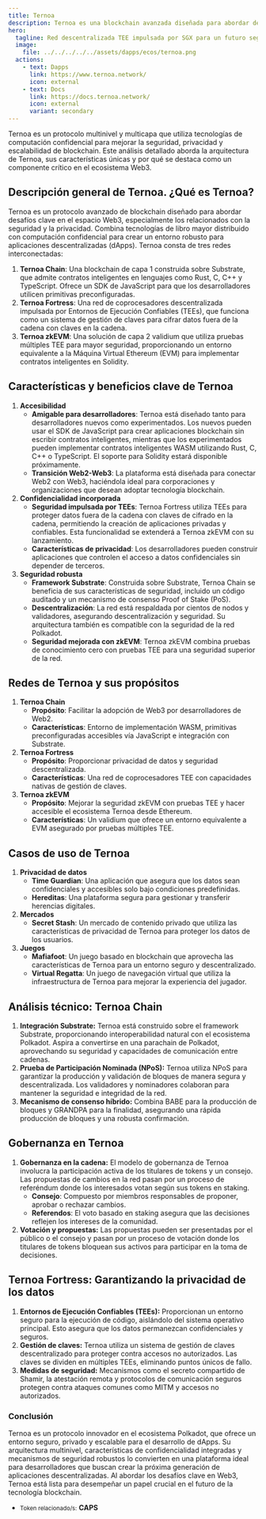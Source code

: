 ```yaml
---
title: Ternoa
description: Ternoa es una blockchain avanzada diseñada para abordar desafíos clave en el espacio Web3 relacionados con la seguridad y la privacidad.
hero:
  tagline: Red descentralizada TEE impulsada por SGX para un futuro seguro y sin confianza.
  image: 
    file: ../../../../../assets/dapps/ecos/ternoa.png
  actions:
    - text: Dapps
      link: https://www.ternoa.network/
      icon: external
    - text: Docs
      link: https://docs.ternoa.network/
      icon: external
      variant: secondary
---
```


Ternoa es un protocolo multinivel y multicapa que utiliza tecnologías de computación confidencial para mejorar la seguridad, privacidad y escalabilidad de blockchain. Este análisis detallado aborda la arquitectura de Ternoa, sus características únicas y por qué se destaca como un componente crítico en el ecosistema Web3.

## Descripción general de Ternoa. **¿Qué es Ternoa?**
Ternoa es un protocolo avanzado de blockchain diseñado para abordar desafíos clave en el espacio Web3, especialmente los relacionados con la seguridad y la privacidad. Combina tecnologías de libro mayor distribuido con computación confidencial para crear un entorno robusto para aplicaciones descentralizadas (dApps). Ternoa consta de tres redes interconectadas:
1. **Ternoa Chain**: Una blockchain de capa 1 construida sobre Substrate, que admite contratos inteligentes en lenguajes como Rust, C, C++ y TypeScript. Ofrece un SDK de JavaScript para que los desarrolladores utilicen primitivas preconfiguradas.
2. **Ternoa Fortress**: Una red de coprocesadores descentralizada impulsada por Entornos de Ejecución Confiables (TEEs), que funciona como un sistema de gestión de claves para cifrar datos fuera de la cadena con claves en la cadena.
3. **Ternoa zkEVM**: Una solución de capa 2 validium que utiliza pruebas múltiples TEE para mayor seguridad, proporcionando un entorno equivalente a la Máquina Virtual Ethereum (EVM) para implementar contratos inteligentes en Solidity.

## Características y beneficios clave de Ternoa
1. **Accesibilidad**
    - **Amigable para desarrolladores**: Ternoa está diseñado tanto para desarrolladores nuevos como experimentados. Los nuevos pueden usar el SDK de JavaScript para crear aplicaciones blockchain sin escribir contratos inteligentes, mientras que los experimentados pueden implementar contratos inteligentes WASM utilizando Rust, C, C++ o TypeScript. El soporte para Solidity estará disponible próximamente.
    - **Transición Web2-Web3**: La plataforma está diseñada para conectar Web2 con Web3, haciéndola ideal para corporaciones y organizaciones que desean adoptar tecnología blockchain.
2. **Confidencialidad incorporada**
    - **Seguridad impulsada por TEEs**: Ternoa Fortress utiliza TEEs para proteger datos fuera de la cadena con claves de cifrado en la cadena, permitiendo la creación de aplicaciones privadas y confiables. Esta funcionalidad se extenderá a Ternoa zkEVM con su lanzamiento.
    - **Características de privacidad**: Los desarrolladores pueden construir aplicaciones que controlen el acceso a datos confidenciales sin depender de terceros.
3. **Seguridad robusta**
    - **Framework Substrate**: Construida sobre Substrate, Ternoa Chain se beneficia de sus características de seguridad, incluido un código auditado y un mecanismo de consenso Proof of Stake (PoS).
    - **Descentralización**: La red está respaldada por cientos de nodos y validadores, asegurando descentralización y seguridad. Su arquitectura también es compatible con la seguridad de la red Polkadot.
    - **Seguridad mejorada con zkEVM**: Ternoa zkEVM combina pruebas de conocimiento cero con pruebas TEE para una seguridad superior de la red.

## Redes de Ternoa y sus propósitos
1. **Ternoa Chain**
    - **Propósito**: Facilitar la adopción de Web3 por desarrolladores de Web2.
    - **Características**: Entorno de implementación WASM, primitivas preconfiguradas accesibles vía JavaScript e integración con Substrate.
2. **Ternoa Fortress**
    - **Propósito**: Proporcionar privacidad de datos y seguridad descentralizada.
    - **Características**: Una red de coprocesadores TEE con capacidades nativas de gestión de claves.
3. **Ternoa zkEVM**
    - **Propósito**: Mejorar la seguridad zkEVM con pruebas TEE y hacer accesible el ecosistema Ternoa desde Ethereum.
    - **Características**: Un validium que ofrece un entorno equivalente a EVM asegurado por pruebas múltiples TEE.

## Casos de uso de Ternoa
1. **Privacidad de datos**
    - **Time Guardian**: Una aplicación que asegura que los datos sean confidenciales y accesibles solo bajo condiciones predefinidas.
    - **Hereditas**: Una plataforma segura para gestionar y transferir herencias digitales.
2. **Mercados**
    - **Secret Stash**: Un mercado de contenido privado que utiliza las características de privacidad de Ternoa para proteger los datos de los usuarios.
3. **Juegos**
    - **Mafiafoot**: Un juego basado en blockchain que aprovecha las características de Ternoa para un entorno seguro y descentralizado.
    - **Virtual Regatta**: Un juego de navegación virtual que utiliza la infraestructura de Ternoa para mejorar la experiencia del jugador.

## Análisis técnico: Ternoa Chain
1. **Integración Substrate:** Ternoa está construido sobre el framework Substrate, proporcionando interoperabilidad natural con el ecosistema Polkadot. Aspira a convertirse en una parachain de Polkadot, aprovechando su seguridad y capacidades de comunicación entre cadenas.
2. **Prueba de Participación Nominada (NPoS):** Ternoa utiliza NPoS para garantizar la producción y validación de bloques de manera segura y descentralizada. Los validadores y nominadores colaboran para mantener la seguridad e integridad de la red.
3. **Mecanismo de consenso híbrido:** Combina BABE para la producción de bloques y GRANDPA para la finalidad, asegurando una rápida producción de bloques y una robusta confirmación.

## Gobernanza en Ternoa
1. **Gobernanza en la cadena:** El modelo de gobernanza de Ternoa involucra la participación activa de los titulares de tokens y un consejo. Las propuestas de cambios en la red pasan por un proceso de referéndum donde los interesados votan según sus tokens en staking.
    - **Consejo**: Compuesto por miembros responsables de proponer, aprobar o rechazar cambios.
    - **Referendos**: El voto basado en staking asegura que las decisiones reflejen los intereses de la comunidad.
2. **Votación y propuestas:** Las propuestas pueden ser presentadas por el público o el consejo y pasan por un proceso de votación donde los titulares de tokens bloquean sus activos para participar en la toma de decisiones.

## Ternoa Fortress: Garantizando la privacidad de los datos
1. **Entornos de Ejecución Confiables (TEEs):** Proporcionan un entorno seguro para la ejecución de código, aislándolo del sistema operativo principal. Esto asegura que los datos permanezcan confidenciales y seguros.
2. **Gestión de claves:** Ternoa utiliza un sistema de gestión de claves descentralizado para proteger contra accesos no autorizados. Las claves se dividen en múltiples TEEs, eliminando puntos únicos de fallo.
3. **Medidas de seguridad:** Mecanismos como el secreto compartido de Shamir, la atestación remota y protocolos de comunicación seguros protegen contra ataques comunes como MITM y accesos no autorizados.

### Conclusión
Ternoa es un protocolo innovador en el ecosistema Polkadot, que ofrece un entorno seguro, privado y escalable para el desarrollo de dApps. Su arquitectura multinivel, características de confidencialidad integradas y mecanismos de seguridad robustos lo convierten en una plataforma ideal para desarrolladores que buscan crear la próxima generación de aplicaciones descentralizadas. Al abordar los desafíos clave en Web3, Ternoa está lista para desempeñar un papel crucial en el futuro de la tecnología blockchain.
- <small>Token relacionado/s:</small> **CAPS**
